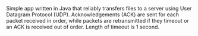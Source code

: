 Simple app written in Java that reliably transfers files to a server using User Datagram Protocol (UDP). Acknowledgements (ACK) are sent for each packet received in order, while packets are retransmitted if they timeout or an ACK is received out of order. Length of timeout is 1 second.
